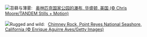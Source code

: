 ![](https://www.bing.com/th?id=OHR.HohWaterfall_ZH-CN0297269806_UHD.jpg&w=1000)苔藓与薄雾:&nbsp;&ensp;[奥林匹克国家公园的瀑布, 华盛顿, 美国 (© Chris Moore/TANDEM Stills + Motion)](https://www.bing.com/th?id=OHR.HohWaterfall_ZH-CN0297269806_UHD.jpg)
<br><br/>
![](https://www.bing.com/th?id=OHR.PointReyesSeashore_EN-US8949381326_UHD.jpg&w=1000)Rugged and wild:&nbsp;&ensp;[Chimney Rock, Point Reyes National Seashore, California (© Enrique Aguirre Aves/Getty Images)](https://www.bing.com/th?id=OHR.PointReyesSeashore_EN-US8949381326_UHD.jpg)
<br><br/>
